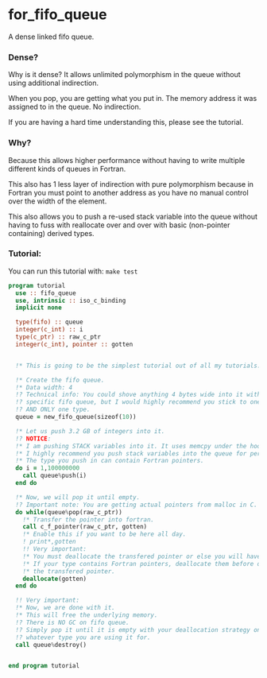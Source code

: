 # for_fifo_queue
A dense linked fifo queue.

### Dense?

Why is it dense? It allows unlimited polymorphism in the queue without using additional indirection.

When you pop, you are getting what you put in. The memory address it was assigned to in the queue. No indirection.

If you are having a hard time understanding this, please see the tutorial.

### Why?

Because this allows higher performance without having to write multiple different kinds of queues in Fortran.

This also has 1 less layer of indirection with pure polymorphism because in Fortran you must point to another address as you have no manual control over the width of the element.

This also allows you to push a re-used stack variable into the queue without having to fuss with reallocate over and over with basic (non-pointer containing) derived types.

### Tutorial:

You can run this tutorial with: ``make test``

```fortran
program tutorial
  use :: fifo_queue
  use, intrinsic :: iso_c_binding
  implicit none

  type(fifo) :: queue
  integer(c_int) :: i
  type(c_ptr) :: raw_c_ptr
  integer(c_int), pointer :: gotten


  !* This is going to be the simplest tutorial out of all my tutorials.

  !* Create the fifo queue.
  !* Data width: 4
  !? Technical info: You could shove anything 4 bytes wide into it with this
  !? specific fifo queue, but I would highly recommend you stick to one type
  !? AND ONLY one type.
  queue = new_fifo_queue(sizeof(10))

  !* Let us push 3.2 GB of integers into it.
  !? NOTICE:
  !* I am pushing STACK variables into it. It uses memcpy under the hood.
  !* I highly recommend you push stack variables into the queue for performance.
  !* The type you push in can contain Fortran pointers.
  do i = 1,100000000
    call queue%push(i)
  end do

  !* Now, we will pop it until empty.
  !? Important note: You are getting actual pointers from malloc in C.
  do while(queue%pop(raw_c_ptr))
    !* Transfer the pointer into fortran.
    call c_f_pointer(raw_c_ptr, gotten)
    !* Enable this if you want to be here all day.
    ! print*,gotten
    !! Very important:
    !* You must deallocate the transfered pointer or else you will have a memory leak.
    !* If your type contains Fortran pointers, deallocate them before deallocating
    !* the transfered pointer.
    deallocate(gotten)
  end do

  !! Very important:
  !* Now, we are done with it.
  !* This will free the underlying memory.
  !? There is NO GC on fifo queue.
  !? Simply pop it until it is empty with your deallocation strategy on
  !? whatever type you are using it for.
  call queue%destroy()


end program tutorial
```


